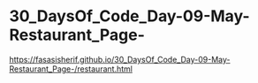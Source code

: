 # 30_DaysOf_Code_Day-09-May-Restaurant_Page-
https://fasasisherif.github.io/30_DaysOf_Code_Day-09-May-Restaurant_Page-/restaurant.html
